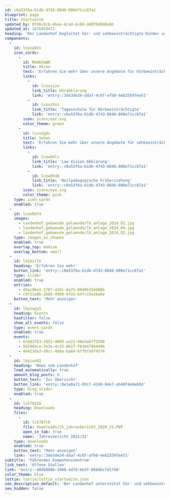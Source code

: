 ```yaml
---
id: c0a53f6a-b1db-4743-8846-000e71cc87a1
blueprint: page
title: Startseite
updated_by: 8fd6c8cb-46ee-4cad-bc66-a69f940d8a9d
updated_at: 1676459473
heading: 'Der Landenhof begleitet hör- und sehbeeinträchtigte Kinder und Jugendliche sowie deren Umfeld'
components:
  -
    id: lcovy82x
    icon_cards:
      -
        id: MnHbXaWH
        title: Hören
        text: 'Erfahren Sie mehr über unsere Angebote für hörbeeinträchtigte Kinder und Jugendliche'
        links:
          -
            id: lcovyjzw
            link_title: Hörabklärung
            link: 'entry::3de3de24-dda7-4c6f-afb0-4eb25597ee51'
          -
            id: lcovz5nz
            link_title: 'Tagesschule für Hörbeeinträchtigte'
            link: 'entry::c0a53f6a-b1db-4743-8846-000e71cc87a1'
        icon: icons/ear.svg
        color_theme: green
      -
        id: lcovzgdx
        title: Sehen
        text: 'Erfahren Sie mehr über unsere Angebote für sehbeeinträchtigte Kinder und Jugendliche'
        links:
          -
            id: lcow04lv
            link_title: 'Low Vision Abklärung'
            link: 'entry::c0a53f6a-b1db-4743-8846-000e71cc87a1'
          -
            id: lcow05d8
            link_title: 'Heilpädagogische Früherziehung'
            link: 'entry::c0a53f6a-b1db-4743-8846-000e71cc87a1'
        icon: icons/eye.svg
        color_theme: pink
    type: icon_cards
    enabled: true
  -
    id: lcoohkf4
    images:
      - landenhof_gebaeude_gelaende/lh_anlage_2014_01.jpg
      - landenhof_gebaeude_gelaende/lh_anlage_2014_04.jpg
      - landenhof_gebaeude_gelaende/lh_anlage_2014_02.jpg
    type: images_as_shapes
    enabled: true
    overlap_top: medium
    overlap_bottom: small
  -
    id: ld1mit7e
    heading: 'Erfahren Sie mehr'
    button_link: 'entry::c0a53f6a-b1db-4743-8846-000e71cc87a1'
    type: slider
    enabled: true
    entries:
      - d9ac90a1-1787-428c-8a75-00d9b358488b
      - c9f21a0b-2b88-4980-bf2e-b4fc15a16a6e
    button_text: 'Mehr anzeigen'
  -
    id: lbyxvpy5
    heading: Events
    hasFilter: false
    show_all_events: false
    type: event_cards
    enabled: true
    events:
      - 6c6037b3-2852-4603-aa21-98e3ab7f2588
      - 5b596dce-7e3e-4c35-861f-f618479b449b
      - 49423da3-d9cc-4b0a-ba84-6ffbfa9f4574
  -
    id: ldyiuo82
    heading: 'News vom Landenhof'
    load_automatically: true
    amount_blog_posts: 6
    button_text: 'Zur Übersicht'
    button_link: 'entry::8e1e8a71-0dc7-4248-84e7-ab40f4e0a88d'
    type: blog_slider
    enabled: true
  -
    id: lck78318
    heading: Downloads
    files:
      -
        id: lck787r8
        file: downloads/lh_jahresbericht_2020_21.PDF
        open_in_tab: true
        name: 'Jahresbericht 2021/22'
    type: downloads
    enabled: true
    button_text: 'Mehr anzeigen'
    link: 'entry::3de3de24-dda7-4c6f-afb0-4eb25597ee51'
subtitle: 'Führendes Kompetenzzentrum'
link_text: 'Offene Stellen'
link: 'entry::40db808b-3908-4d7d-bb3f-008dbcfd17d8'
color_theme: blue
lottie: lottie/lottie_startseite.json
seo_description_default: 'Der Landenhof unterstützt hör- und sehbeeinträchtigte Kinder & Jugendliche in ihrem selbstbestimmten Leben durch Förderung ihrer Fähigkeiten & Entwicklung'
seo_hidden: false
---
```

